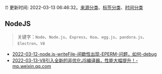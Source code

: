 :alarm_clock: 更新时间: 2022-03-13 06:46:32。[来源分类](../README.md)、[标签分类](../TAGS.md)、[时间分类](../TIMELINE.md)

## NodeJS


> 关键字：`Node`、`Node.js`、`Express`、`Koa`、`egg.js`、`pandora.js`、`Electron`、`V8`



- [2022-03-12-node.js-writeFile-间歇性出现-EPERM-问题，如何-debug](https://www.v2ex.com/t/839970) 
- [2022-03-13-V8引入全新的非优化JS编译器，性能大幅提升！-mp.weixin.qq.com](https://blogread.cn/news/go.php?idItem=14967&url=http%3A%2F%2Fmp.weixin.qq.com%2Fs%3F__biz%3DMzUyMzM2ODUwMA%3D%3D%26amp%3Bmid%3D2247493491%26amp%3Bidx%3D2%26amp%3Bsn%3D8615a95217d4fdb3a4fec9e28699eb1b%26amp%3Bchksm%3Dfa3f0628cd488f3e2c42fc16240aa5459fcdb5a99d3f7d5fe8c32cae5f9acedac8b17c2ea191%26amp%3Bscene%3D27%23wechat_redirect%26comefrom%3Dhttps%253A%252F%252Fblogread.cn%252Fnews%252F) 